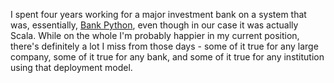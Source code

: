 I spent four years working for a major investment bank on a system that was, essentially, [Bank Python](https://calpaterson.com/bank-python.html), even though in our case it was actually Scala. While on the whole I'm probably happier in my current position, there's definitely a lot I miss from those days - some of it true for any large company, some of it true for any bank, and some of it true for any institution using that deployment model. 